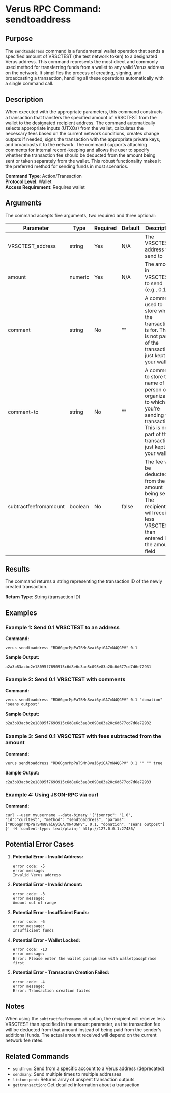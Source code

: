 # Verus RPC Command: sendtoaddress

## Purpose
The `sendtoaddress` command is a fundamental wallet operation that sends a specified amount of VRSCTEST (the test network token) to a designated Verus address. This command represents the most direct and commonly used method for transferring funds from a wallet to any valid Verus address on the network. It simplifies the process of creating, signing, and broadcasting a transaction, handling all these operations automatically with a single command call.

## Description
When executed with the appropriate parameters, this command constructs a transaction that transfers the specified amount of VRSCTEST from the wallet to the designated recipient address. The command automatically selects appropriate inputs (UTXOs) from the wallet, calculates the necessary fees based on the current network conditions, creates change outputs if needed, signs the transaction with the appropriate private keys, and broadcasts it to the network. The command supports attaching comments for internal record-keeping and allows the user to specify whether the transaction fee should be deducted from the amount being sent or taken separately from the wallet. This robust functionality makes it the preferred method for sending funds in most scenarios.

**Command Type**: Action/Transaction  
**Protocol Level**: Wallet  
**Access Requirement**: Requires wallet

## Arguments
The command accepts five arguments, two required and three optional:

| Parameter | Type | Required | Default | Description |
|-----------|------|----------|---------|-------------|
| VRSCTEST_address | string | Yes | N/A | The VRSCTEST address to send to |
| amount | numeric | Yes | N/A | The amount in VRSCTEST to send (e.g., 0.1) |
| comment | string | No | "" | A comment used to store what the transaction is for. This is not part of the transaction, just kept in your wallet |
| comment-to | string | No | "" | A comment to store the name of the person or organization to which you're sending the transaction. This is not part of the transaction, just kept in your wallet |
| subtractfeefromamount | boolean | No | false | The fee will be deducted from the amount being sent. The recipient will receive less VRSCTEST than entered in the amount field |

## Results
The command returns a string representing the transaction ID of the newly created transaction.

**Return Type**: String (transaction ID)

## Examples

### Example 1: Send 0.1 VRSCTEST to an address

**Command:**
```
verus sendtoaddress "RD6GgnrMpPaTSMn8vai6yiGA7mN4QGPV" 0.1
```

**Sample Output:**
```
a2a3b83acbc2e18095f7690915c6d8e6c3ae8c098e83a20c6d677cd7d6e72931
```

### Example 2: Send 0.1 VRSCTEST with comments

**Command:**
```
verus sendtoaddress "RD6GgnrMpPaTSMn8vai6yiGA7mN4QGPV" 0.1 "donation" "seans outpost"
```

**Sample Output:**
```
b2a3b83acbc2e18095f7690915c6d8e6c3ae8c098e83a20c6d677cd7d6e72932
```

### Example 3: Send 0.1 VRSCTEST with fees subtracted from the amount

**Command:**
```
verus sendtoaddress "RD6GgnrMpPaTSMn8vai6yiGA7mN4QGPV" 0.1 "" "" true
```

**Sample Output:**
```
c2a3b83acbc2e18095f7690915c6d8e6c3ae8c098e83a20c6d677cd7d6e72933
```

### Example 4: Using JSON-RPC via curl

**Command:**
```
curl --user myusername --data-binary '{"jsonrpc": "1.0", "id":"curltest", "method": "sendtoaddress", "params": ["RD6GgnrMpPaTSMn8vai6yiGA7mN4QGPV", 0.1, "donation", "seans outpost"] }' -H 'content-type: text/plain;' http://127.0.0.1:27486/
```

## Potential Error Cases

1. **Potential Error - Invalid Address:**
   ```
   error code: -5
   error message:
   Invalid Verus address
   ```

2. **Potential Error - Invalid Amount:**
   ```
   error code: -3
   error message:
   Amount out of range
   ```

3. **Potential Error - Insufficient Funds:**
   ```
   error code: -6
   error message:
   Insufficient funds
   ```

4. **Potential Error - Wallet Locked:**
   ```
   error code: -13
   error message:
   Error: Please enter the wallet passphrase with walletpassphrase first
   ```

5. **Potential Error - Transaction Creation Failed:**
   ```
   error code: -4
   error message:
   Error: Transaction creation failed
   ```

## Notes
When using the `subtractfeefromamount` option, the recipient will receive less VRSCTEST than specified in the amount parameter, as the transaction fee will be deducted from that amount instead of being paid from the sender's additional funds. The actual amount received will depend on the current network fee rates.

## Related Commands
- `sendfrom`: Send from a specific account to a Verus address (deprecated)
- `sendmany`: Send multiple times to multiple addresses
- `listunspent`: Returns array of unspent transaction outputs
- `gettransaction`: Get detailed information about a transaction